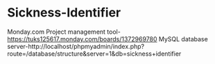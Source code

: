 # Sickness-Identifier
Monday.com Project management tool-https://tuks125617.monday.com/boards/1372969780
MySQL database server-http://localhost/phpmyadmin/index.php?route=/database/structure&server=1&db=sickness+identifier
